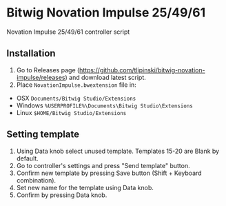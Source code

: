 # Bitwig Novation Impulse 25/49/61
Novation Impulse 25/49/61 controller script

## Installation
1. Go to Releases page (https://github.com/tlipinski/bitwig-novation-impulse/releases) and download latest script.
2. Place `NovationImpulse.bwextension` file in:
- OSX
    `Documents/Bitwig Studio/Extensions`
- Windows
    `%USERPROFILE%\Documents\Bitwig Studio\Extensions`
- Linux
    `$HOME/Bitwig Studio/Extensions`

## Setting template
1. Using Data knob select unused template. Templates 15-20 are Blank by default.
2. Go to controller's settings and press "Send template" button.
3. Confirm new template by pressing Save button (Shift + Keyboard combination).
4. Set new name for the template using Data knob.
5. Confirm by pressing Data knob.
